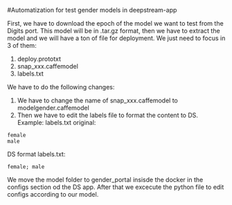 #Automatization for test gender models in deepstream-app

First, we have to download the epoch of the model we want to test from the Digits port.
This model will be in .tar.gz format, then we have to extract the model and we will have
a ton of file for deployment. We just need to focus in 3 of them:

1. deploy.prototxt
2. snap_xxx.caffemodel
3. labels.txt

We have to do the following changes:
1. We have to change the name of snap_xxx.caffemodel to modelgender.caffemodel
2. Then we have to edit the labels file to format the content to DS. Example:
labels.txt original:
```
female
male
```
DS format labels.txt:
```
female; male
```

We move the model folder to gender_portal insisde the docker in the configs section od the DS app.
After that we excecute the python file to edit configs according to our model.



